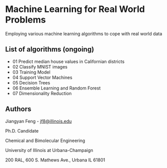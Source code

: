 # Machine Learning for Real World Problems

Employing various machine learning algorithms to cope with real world data

## List of algorithms (ongoing)
* 01 Predict median house values in Californian districts
* 02 Classify MNIST images
* 03 Training Model
* 04 Support Vector Machines
* 05 Decision Trees
* 06 Ensemble Learning and Random Forest
* 07 Dimensionality Reduction

## Authors

Jiangyan Feng - jf8@illinois.edu

Ph.D. Candidate

Chemical and Bimolecular Engineering

University of Illinois at Urbana-Champaign

200 RAL, 600 S. Mathews Ave., Urbana IL 61801



